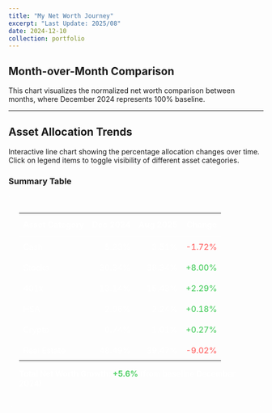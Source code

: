 ```yaml
---
title: "My Net Worth Journey"
excerpt: "Last Update: 2025/08"
date: 2024-12-10
collection: portfolio
---
```


## Month-over-Month Comparison

This chart visualizes the normalized net worth comparison between months, where December 2024 represents 100% baseline.

<div style="width: 100%; max-width: 800px; margin: auto;">
    <canvas id="barChart" style="width: 100%; height: 400px;"></canvas>
</div>

<script src="https://cdn.jsdelivr.net/npm/chart.js"></script>
<script>
    // Utility functions
    const sum = arr => arr.reduce((a, b) => a + b, 0);
    
    // Raw data
    const dec2024Data = [91.5, 530.7, 230, 36, 12.9, 851];
    const aug2025Data = [65, 709.2, 285.5, 41.4, 18.6, 731.0]; // Pre-calculated from expressions
    
    const totalDec = sum(dec2024Data);
    const totalAug = sum(aug2025Data);
    const normalizedAug = (totalAug / totalDec) * 100;
    
    // Bar Chart
    const barCtx = document.getElementById('barChart').getContext('2d');
    new Chart(barCtx, {
        type: 'bar',
        data: {
            labels: ['December 2024', 'August 2025'],
            datasets: [{
                label: 'Net Worth Index (Dec 2024 = 100%)',
                data: [100, normalizedAug.toFixed(1)],
                backgroundColor: ['#4CAF50', '#2196F3'],
                borderColor: ['#388E3C', '#1565C0'],
                borderWidth: 1,
            }]
        },
        options: {
            responsive: true,
            maintainAspectRatio: false,
            scales: {
                y: {
                    beginAtZero: true,
                    title: {
                        display: true,
                        text: 'Index (Dec 2024 = 100%)'
                    }
                }
            },
            plugins: {
                tooltip: {
                    callbacks: {
                        label: function(context) {
                            return `${context.dataset.label}: ${context.parsed.y}%`;
                        }
                    }
                }
            }
        }
    });
</script>

---

## Asset Allocation Trends

Interactive line chart showing the percentage allocation changes over time. Click on legend items to toggle visibility of different asset categories.

<div style="width: 100%; max-width: 800px; margin: auto;">
    <canvas id="lineChart" style="width: 100%; height: 400px;"></canvas>
</div>

<script>
    // Calculate percentages for each month
    const categories = ['Cash', 'Stocks', '401k', 'HSA', 'Crypto', 'Real Estate'];
    
    const calcPercentages = (data) => {
        const total = sum(data);
        return data.map(val => ((val / total) * 100).toFixed(2));
    };
    
    const dec2024Pct = calcPercentages(dec2024Data);
    const aug2025Pct = calcPercentages(aug2025Data);
    
    // Line Chart
    const lineCtx = document.getElementById('lineChart').getContext('2d');
    const lineChart = new Chart(lineCtx, {
        type: 'line',
        data: {
            labels: ['December 2024', 'August 2025'],
            datasets: categories.map((category, index) => ({
                label: category,
                data: [dec2024Pct[index], aug2025Pct[index]],
                borderColor: ['#FFC107', '#2196F3', '#8BC34A', '#FF5722', '#9C27B0', '#3F51B5'][index],
                backgroundColor: ['#FFC107', '#2196F3', '#8BC34A', '#FF5722', '#9C27B0', '#3F51B5'][index] + '20',
                borderWidth: 3,
                pointRadius: 6,
                pointHoverRadius: 8,
                tension: 0.1
            }))
        },
        options: {
            responsive: true,
            maintainAspectRatio: false,
            interaction: {
                intersect: false,
                mode: 'index'
            },
            scales: {
                y: {
                    beginAtZero: true,
                    max: 60,
                    title: {
                        display: true,
                        text: 'Percentage (%)'
                    },
                    grid: {
                        color: 'rgba(255, 255, 255, 0.1)'
                    }
                },
                x: {
                    grid: {
                        color: 'rgba(255, 255, 255, 0.1)'
                    }
                }
            },
            plugins: {
                legend: {
                    position: 'bottom',
                    labels: {
                        usePointStyle: true,
                        padding: 15,
                        font: {
                            size: 12
                        }
                    }
                },
                tooltip: {
                    callbacks: {
                        label: function(context) {
                            return `${context.dataset.label}: ${context.parsed.y}%`;
                        }
                    }
                }
            }
        }
    });
</script>

### Summary Table

<div style="color: #ffffff; background-color: rgba(255, 255, 255, 0.05); padding: 20px; border-radius: 12px; border: 1px solid rgba(255, 255, 255, 0.1);">

<table style="width: 100%; color: #ffffff !important; border-collapse: collapse;">
  <thead>
    <tr style="border-bottom: 2px solid rgba(255, 255, 255, 0.2);">
      <th style="text-align: left; padding: 12px 8px; font-weight: 600; color: #ffffff !important;">Asset Category</th>
      <th style="text-align: right; padding: 12px 8px; font-weight: 600; color: #ffffff !important;">Dec 2024</th>
      <th style="text-align: right; padding: 12px 8px; font-weight: 600; color: #ffffff !important;">Aug 2025</th>
      <th style="text-align: right; padding: 12px 8px; font-weight: 600; color: #ffffff !important;">Change</th>
    </tr>
  </thead>
  <tbody>
    <tr style="border-bottom: 1px solid rgba(255, 255, 255, 0.1);">
      <td style="padding: 10px 8px; color: #ffffff !important;">Cash</td>
      <td style="text-align: right; padding: 10px 8px; color: #ffffff !important;">5.23%</td>
      <td style="text-align: right; padding: 10px 8px; color: #ffffff !important;">3.51%</td>
      <td style="text-align: right; padding: 10px 8px; color: #ff6b6b !important; font-weight: 500;">-1.72%</td>
    </tr>
    <tr style="border-bottom: 1px solid rgba(255, 255, 255, 0.1);">
      <td style="padding: 10px 8px; color: #ffffff !important;">Stocks</td>
      <td style="text-align: right; padding: 10px 8px; color: #ffffff !important;">30.34%</td>
      <td style="text-align: right; padding: 10px 8px; color: #ffffff !important;">38.34%</td>
      <td style="text-align: right; padding: 10px 8px; color: #51cf66 !important; font-weight: 500;">+8.00%</td>
    </tr>
    <tr style="border-bottom: 1px solid rgba(255, 255, 255, 0.1);">
      <td style="padding: 10px 8px; color: #ffffff !important;">401k</td>
      <td style="text-align: right; padding: 10px 8px; color: #ffffff !important;">13.14%</td>
      <td style="text-align: right; padding: 10px 8px; color: #ffffff !important;">15.43%</td>
      <td style="text-align: right; padding: 10px 8px; color: #51cf66 !important; font-weight: 500;">+2.29%</td>
    </tr>
    <tr style="border-bottom: 1px solid rgba(255, 255, 255, 0.1);">
      <td style="padding: 10px 8px; color: #ffffff !important;">HSA</td>
      <td style="text-align: right; padding: 10px 8px; color: #ffffff !important;">2.06%</td>
      <td style="text-align: right; padding: 10px 8px; color: #ffffff !important;">2.24%</td>
      <td style="text-align: right; padding: 10px 8px; color: #51cf66 !important; font-weight: 500;">+0.18%</td>
    </tr>
    <tr style="border-bottom: 1px solid rgba(255, 255, 255, 0.1);">
      <td style="padding: 10px 8px; color: #ffffff !important;">Crypto</td>
      <td style="text-align: right; padding: 10px 8px; color: #ffffff !important;">0.74%</td>
      <td style="text-align: right; padding: 10px 8px; color: #ffffff !important;">1.01%</td>
      <td style="text-align: right; padding: 10px 8px; color: #51cf66 !important; font-weight: 500;">+0.27%</td>
    </tr>
    <tr>
      <td style="padding: 10px 8px; color: #ffffff !important;">Real Estate</td>
      <td style="text-align: right; padding: 10px 8px; color: #ffffff !important;">48.49%</td>
      <td style="text-align: right; padding: 10px 8px; color: #ffffff !important;">39.47%</td>
      <td style="text-align: right; padding: 10px 8px; color: #ff6b6b !important; font-weight: 500;">-9.02%</td>
    </tr>
  </tbody>
</table>

<p style="margin-top: 16px; font-weight: 600; font-size: 1.1em;">
  <strong>Total Net Worth Growth: <span style="color: #51cf66;">+5.6%</span></strong> (from baseline December 2024)
</p>

</div>